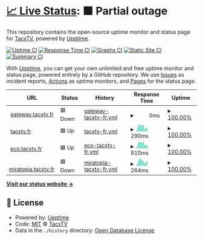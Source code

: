 # [📈 Live Status](https://status.tacxtv.fr): <!--live status--> **🟧 Partial outage**

This repository contains the open-source uptime monitor and status page for [TacxTV](tacxtv.fr), powered by [Upptime](https://github.com/upptime/upptime).

[![Uptime CI](https://github.com/tacxtv/fr.tacxtv.status/workflows/Uptime%20CI/badge.svg)](https://github.com/tacxtv/fr.tacxtv.status/actions?query=workflow%3A%22Uptime+CI%22)
[![Response Time CI](https://github.com/tacxtv/fr.tacxtv.status/workflows/Response%20Time%20CI/badge.svg)](https://github.com/tacxtv/fr.tacxtv.status/actions?query=workflow%3A%22Response+Time+CI%22)
[![Graphs CI](https://github.com/tacxtv/fr.tacxtv.status/workflows/Graphs%20CI/badge.svg)](https://github.com/tacxtv/fr.tacxtv.status/actions?query=workflow%3A%22Graphs+CI%22)
[![Static Site CI](https://github.com/tacxtv/fr.tacxtv.status/workflows/Static%20Site%20CI/badge.svg)](https://github.com/tacxtv/fr.tacxtv.status/actions?query=workflow%3A%22Static+Site+CI%22)
[![Summary CI](https://github.com/tacxtv/fr.tacxtv.status/workflows/Summary%20CI/badge.svg)](https://github.com/tacxtv/fr.tacxtv.status/actions?query=workflow%3A%22Summary+CI%22)

With [Upptime](https://upptime.js.org), you can get your own unlimited and free uptime monitor and status page, powered entirely by a GitHub repository. We use [Issues](https://github.com/tacxtv/fr.tacxtv.status/issues) as incident reports, [Actions](https://github.com/tacxtv/fr.tacxtv.status/actions) as uptime monitors, and [Pages](https://status.tacxtv.fr) for the status page.

<!--start: status pages-->
<!-- This summary is generated by Upptime (https://github.com/upptime/upptime) -->
<!-- Do not edit this manually, your changes will be overwritten -->
<!-- prettier-ignore -->
| URL | Status | History | Response Time | Uptime |
| --- | ------ | ------- | ------------- | ------ |
| <img alt="" src="https://icons.duckduckgo.com/ip3/null.ico" height="13"> [gateway.tacxtv.fr](gateway.tacxtv.fr) | 🟥 Down | [gateway-tacxtv-fr.yml](https://github.com/tacxtv/fr.tacxtv.status/commits/HEAD/history/gateway-tacxtv-fr.yml) | <details><summary><img alt="Response time graph" src="./graphs/gateway-tacxtv-fr/response-time-week.png" height="20"> 0ms</summary><br><a href="https://status.tacxtv.fr/history/gateway-tacxtv-fr"><img alt="Response time 1236" src="https://img.shields.io/endpoint?url=https%3A%2F%2Fraw.githubusercontent.com%2Ftacxtv%2Ffr.tacxtv.status%2FHEAD%2Fapi%2Fgateway-tacxtv-fr%2Fresponse-time.json"></a><br><a href="https://status.tacxtv.fr/history/gateway-tacxtv-fr"><img alt="24-hour response time 0" src="https://img.shields.io/endpoint?url=https%3A%2F%2Fraw.githubusercontent.com%2Ftacxtv%2Ffr.tacxtv.status%2FHEAD%2Fapi%2Fgateway-tacxtv-fr%2Fresponse-time-day.json"></a><br><a href="https://status.tacxtv.fr/history/gateway-tacxtv-fr"><img alt="7-day response time 0" src="https://img.shields.io/endpoint?url=https%3A%2F%2Fraw.githubusercontent.com%2Ftacxtv%2Ffr.tacxtv.status%2FHEAD%2Fapi%2Fgateway-tacxtv-fr%2Fresponse-time-week.json"></a><br><a href="https://status.tacxtv.fr/history/gateway-tacxtv-fr"><img alt="30-day response time 1236" src="https://img.shields.io/endpoint?url=https%3A%2F%2Fraw.githubusercontent.com%2Ftacxtv%2Ffr.tacxtv.status%2FHEAD%2Fapi%2Fgateway-tacxtv-fr%2Fresponse-time-month.json"></a><br><a href="https://status.tacxtv.fr/history/gateway-tacxtv-fr"><img alt="1-year response time 1236" src="https://img.shields.io/endpoint?url=https%3A%2F%2Fraw.githubusercontent.com%2Ftacxtv%2Ffr.tacxtv.status%2FHEAD%2Fapi%2Fgateway-tacxtv-fr%2Fresponse-time-year.json"></a></details> | <details><summary><a href="https://status.tacxtv.fr/history/gateway-tacxtv-fr">100.00%</a></summary><a href="https://status.tacxtv.fr/history/gateway-tacxtv-fr"><img alt="All-time uptime 99.95%" src="https://img.shields.io/endpoint?url=https%3A%2F%2Fraw.githubusercontent.com%2Ftacxtv%2Ffr.tacxtv.status%2FHEAD%2Fapi%2Fgateway-tacxtv-fr%2Fuptime.json"></a><br><a href="https://status.tacxtv.fr/history/gateway-tacxtv-fr"><img alt="24-hour uptime 100.00%" src="https://img.shields.io/endpoint?url=https%3A%2F%2Fraw.githubusercontent.com%2Ftacxtv%2Ffr.tacxtv.status%2FHEAD%2Fapi%2Fgateway-tacxtv-fr%2Fuptime-day.json"></a><br><a href="https://status.tacxtv.fr/history/gateway-tacxtv-fr"><img alt="7-day uptime 100.00%" src="https://img.shields.io/endpoint?url=https%3A%2F%2Fraw.githubusercontent.com%2Ftacxtv%2Ffr.tacxtv.status%2FHEAD%2Fapi%2Fgateway-tacxtv-fr%2Fuptime-week.json"></a><br><a href="https://status.tacxtv.fr/history/gateway-tacxtv-fr"><img alt="30-day uptime 99.95%" src="https://img.shields.io/endpoint?url=https%3A%2F%2Fraw.githubusercontent.com%2Ftacxtv%2Ffr.tacxtv.status%2FHEAD%2Fapi%2Fgateway-tacxtv-fr%2Fuptime-month.json"></a><br><a href="https://status.tacxtv.fr/history/gateway-tacxtv-fr"><img alt="1-year uptime 99.95%" src="https://img.shields.io/endpoint?url=https%3A%2F%2Fraw.githubusercontent.com%2Ftacxtv%2Ffr.tacxtv.status%2FHEAD%2Fapi%2Fgateway-tacxtv-fr%2Fuptime-year.json"></a></details>
| <img alt="" src="https://icons.duckduckgo.com/ip3/tacxtv.fr.ico" height="13"> [tacxtv.fr](https://tacxtv.fr) | 🟩 Up | [tacxtv-fr.yml](https://github.com/tacxtv/fr.tacxtv.status/commits/HEAD/history/tacxtv-fr.yml) | <details><summary><img alt="Response time graph" src="./graphs/tacxtv-fr/response-time-week.png" height="20"> 290ms</summary><br><a href="https://status.tacxtv.fr/history/tacxtv-fr"><img alt="Response time 312" src="https://img.shields.io/endpoint?url=https%3A%2F%2Fraw.githubusercontent.com%2Ftacxtv%2Ffr.tacxtv.status%2FHEAD%2Fapi%2Ftacxtv-fr%2Fresponse-time.json"></a><br><a href="https://status.tacxtv.fr/history/tacxtv-fr"><img alt="24-hour response time 207" src="https://img.shields.io/endpoint?url=https%3A%2F%2Fraw.githubusercontent.com%2Ftacxtv%2Ffr.tacxtv.status%2FHEAD%2Fapi%2Ftacxtv-fr%2Fresponse-time-day.json"></a><br><a href="https://status.tacxtv.fr/history/tacxtv-fr"><img alt="7-day response time 290" src="https://img.shields.io/endpoint?url=https%3A%2F%2Fraw.githubusercontent.com%2Ftacxtv%2Ffr.tacxtv.status%2FHEAD%2Fapi%2Ftacxtv-fr%2Fresponse-time-week.json"></a><br><a href="https://status.tacxtv.fr/history/tacxtv-fr"><img alt="30-day response time 312" src="https://img.shields.io/endpoint?url=https%3A%2F%2Fraw.githubusercontent.com%2Ftacxtv%2Ffr.tacxtv.status%2FHEAD%2Fapi%2Ftacxtv-fr%2Fresponse-time-month.json"></a><br><a href="https://status.tacxtv.fr/history/tacxtv-fr"><img alt="1-year response time 312" src="https://img.shields.io/endpoint?url=https%3A%2F%2Fraw.githubusercontent.com%2Ftacxtv%2Ffr.tacxtv.status%2FHEAD%2Fapi%2Ftacxtv-fr%2Fresponse-time-year.json"></a></details> | <details><summary><a href="https://status.tacxtv.fr/history/tacxtv-fr">100.00%</a></summary><a href="https://status.tacxtv.fr/history/tacxtv-fr"><img alt="All-time uptime 100.00%" src="https://img.shields.io/endpoint?url=https%3A%2F%2Fraw.githubusercontent.com%2Ftacxtv%2Ffr.tacxtv.status%2FHEAD%2Fapi%2Ftacxtv-fr%2Fuptime.json"></a><br><a href="https://status.tacxtv.fr/history/tacxtv-fr"><img alt="24-hour uptime 100.00%" src="https://img.shields.io/endpoint?url=https%3A%2F%2Fraw.githubusercontent.com%2Ftacxtv%2Ffr.tacxtv.status%2FHEAD%2Fapi%2Ftacxtv-fr%2Fuptime-day.json"></a><br><a href="https://status.tacxtv.fr/history/tacxtv-fr"><img alt="7-day uptime 100.00%" src="https://img.shields.io/endpoint?url=https%3A%2F%2Fraw.githubusercontent.com%2Ftacxtv%2Ffr.tacxtv.status%2FHEAD%2Fapi%2Ftacxtv-fr%2Fuptime-week.json"></a><br><a href="https://status.tacxtv.fr/history/tacxtv-fr"><img alt="30-day uptime 100.00%" src="https://img.shields.io/endpoint?url=https%3A%2F%2Fraw.githubusercontent.com%2Ftacxtv%2Ffr.tacxtv.status%2FHEAD%2Fapi%2Ftacxtv-fr%2Fuptime-month.json"></a><br><a href="https://status.tacxtv.fr/history/tacxtv-fr"><img alt="1-year uptime 100.00%" src="https://img.shields.io/endpoint?url=https%3A%2F%2Fraw.githubusercontent.com%2Ftacxtv%2Ffr.tacxtv.status%2FHEAD%2Fapi%2Ftacxtv-fr%2Fuptime-year.json"></a></details>
| <img alt="" src="https://icons.duckduckgo.com/ip3/eco.tacxtv.fr.ico" height="13"> [eco.tacxtv.fr](https://eco.tacxtv.fr/) | 🟩 Up | [eco-tacxtv-fr.yml](https://github.com/tacxtv/fr.tacxtv.status/commits/HEAD/history/eco-tacxtv-fr.yml) | <details><summary><img alt="Response time graph" src="./graphs/eco-tacxtv-fr/response-time-week.png" height="20"> 910ms</summary><br><a href="https://status.tacxtv.fr/history/eco-tacxtv-fr"><img alt="Response time 900" src="https://img.shields.io/endpoint?url=https%3A%2F%2Fraw.githubusercontent.com%2Ftacxtv%2Ffr.tacxtv.status%2FHEAD%2Fapi%2Feco-tacxtv-fr%2Fresponse-time.json"></a><br><a href="https://status.tacxtv.fr/history/eco-tacxtv-fr"><img alt="24-hour response time 654" src="https://img.shields.io/endpoint?url=https%3A%2F%2Fraw.githubusercontent.com%2Ftacxtv%2Ffr.tacxtv.status%2FHEAD%2Fapi%2Feco-tacxtv-fr%2Fresponse-time-day.json"></a><br><a href="https://status.tacxtv.fr/history/eco-tacxtv-fr"><img alt="7-day response time 910" src="https://img.shields.io/endpoint?url=https%3A%2F%2Fraw.githubusercontent.com%2Ftacxtv%2Ffr.tacxtv.status%2FHEAD%2Fapi%2Feco-tacxtv-fr%2Fresponse-time-week.json"></a><br><a href="https://status.tacxtv.fr/history/eco-tacxtv-fr"><img alt="30-day response time 900" src="https://img.shields.io/endpoint?url=https%3A%2F%2Fraw.githubusercontent.com%2Ftacxtv%2Ffr.tacxtv.status%2FHEAD%2Fapi%2Feco-tacxtv-fr%2Fresponse-time-month.json"></a><br><a href="https://status.tacxtv.fr/history/eco-tacxtv-fr"><img alt="1-year response time 900" src="https://img.shields.io/endpoint?url=https%3A%2F%2Fraw.githubusercontent.com%2Ftacxtv%2Ffr.tacxtv.status%2FHEAD%2Fapi%2Feco-tacxtv-fr%2Fresponse-time-year.json"></a></details> | <details><summary><a href="https://status.tacxtv.fr/history/eco-tacxtv-fr">100.00%</a></summary><a href="https://status.tacxtv.fr/history/eco-tacxtv-fr"><img alt="All-time uptime 100.00%" src="https://img.shields.io/endpoint?url=https%3A%2F%2Fraw.githubusercontent.com%2Ftacxtv%2Ffr.tacxtv.status%2FHEAD%2Fapi%2Feco-tacxtv-fr%2Fuptime.json"></a><br><a href="https://status.tacxtv.fr/history/eco-tacxtv-fr"><img alt="24-hour uptime 100.00%" src="https://img.shields.io/endpoint?url=https%3A%2F%2Fraw.githubusercontent.com%2Ftacxtv%2Ffr.tacxtv.status%2FHEAD%2Fapi%2Feco-tacxtv-fr%2Fuptime-day.json"></a><br><a href="https://status.tacxtv.fr/history/eco-tacxtv-fr"><img alt="7-day uptime 100.00%" src="https://img.shields.io/endpoint?url=https%3A%2F%2Fraw.githubusercontent.com%2Ftacxtv%2Ffr.tacxtv.status%2FHEAD%2Fapi%2Feco-tacxtv-fr%2Fuptime-week.json"></a><br><a href="https://status.tacxtv.fr/history/eco-tacxtv-fr"><img alt="30-day uptime 100.00%" src="https://img.shields.io/endpoint?url=https%3A%2F%2Fraw.githubusercontent.com%2Ftacxtv%2Ffr.tacxtv.status%2FHEAD%2Fapi%2Feco-tacxtv-fr%2Fuptime-month.json"></a><br><a href="https://status.tacxtv.fr/history/eco-tacxtv-fr"><img alt="1-year uptime 100.00%" src="https://img.shields.io/endpoint?url=https%3A%2F%2Fraw.githubusercontent.com%2Ftacxtv%2Ffr.tacxtv.status%2FHEAD%2Fapi%2Feco-tacxtv-fr%2Fuptime-year.json"></a></details>
| <img alt="" src="https://icons.duckduckgo.com/ip3/miratopia.tacxtv.fr.ico" height="13"> [miratopia.tacxtv.fr](https://miratopia.tacxtv.fr) | 🟥 Down | [miratopia-tacxtv-fr.yml](https://github.com/tacxtv/fr.tacxtv.status/commits/HEAD/history/miratopia-tacxtv-fr.yml) | <details><summary><img alt="Response time graph" src="./graphs/miratopia-tacxtv-fr/response-time-week.png" height="20"> 264ms</summary><br><a href="https://status.tacxtv.fr/history/miratopia-tacxtv-fr"><img alt="Response time 291" src="https://img.shields.io/endpoint?url=https%3A%2F%2Fraw.githubusercontent.com%2Ftacxtv%2Ffr.tacxtv.status%2FHEAD%2Fapi%2Fmiratopia-tacxtv-fr%2Fresponse-time.json"></a><br><a href="https://status.tacxtv.fr/history/miratopia-tacxtv-fr"><img alt="24-hour response time 307" src="https://img.shields.io/endpoint?url=https%3A%2F%2Fraw.githubusercontent.com%2Ftacxtv%2Ffr.tacxtv.status%2FHEAD%2Fapi%2Fmiratopia-tacxtv-fr%2Fresponse-time-day.json"></a><br><a href="https://status.tacxtv.fr/history/miratopia-tacxtv-fr"><img alt="7-day response time 264" src="https://img.shields.io/endpoint?url=https%3A%2F%2Fraw.githubusercontent.com%2Ftacxtv%2Ffr.tacxtv.status%2FHEAD%2Fapi%2Fmiratopia-tacxtv-fr%2Fresponse-time-week.json"></a><br><a href="https://status.tacxtv.fr/history/miratopia-tacxtv-fr"><img alt="30-day response time 291" src="https://img.shields.io/endpoint?url=https%3A%2F%2Fraw.githubusercontent.com%2Ftacxtv%2Ffr.tacxtv.status%2FHEAD%2Fapi%2Fmiratopia-tacxtv-fr%2Fresponse-time-month.json"></a><br><a href="https://status.tacxtv.fr/history/miratopia-tacxtv-fr"><img alt="1-year response time 291" src="https://img.shields.io/endpoint?url=https%3A%2F%2Fraw.githubusercontent.com%2Ftacxtv%2Ffr.tacxtv.status%2FHEAD%2Fapi%2Fmiratopia-tacxtv-fr%2Fresponse-time-year.json"></a></details> | <details><summary><a href="https://status.tacxtv.fr/history/miratopia-tacxtv-fr">100.00%</a></summary><a href="https://status.tacxtv.fr/history/miratopia-tacxtv-fr"><img alt="All-time uptime 100.00%" src="https://img.shields.io/endpoint?url=https%3A%2F%2Fraw.githubusercontent.com%2Ftacxtv%2Ffr.tacxtv.status%2FHEAD%2Fapi%2Fmiratopia-tacxtv-fr%2Fuptime.json"></a><br><a href="https://status.tacxtv.fr/history/miratopia-tacxtv-fr"><img alt="24-hour uptime 99.99%" src="https://img.shields.io/endpoint?url=https%3A%2F%2Fraw.githubusercontent.com%2Ftacxtv%2Ffr.tacxtv.status%2FHEAD%2Fapi%2Fmiratopia-tacxtv-fr%2Fuptime-day.json"></a><br><a href="https://status.tacxtv.fr/history/miratopia-tacxtv-fr"><img alt="7-day uptime 100.00%" src="https://img.shields.io/endpoint?url=https%3A%2F%2Fraw.githubusercontent.com%2Ftacxtv%2Ffr.tacxtv.status%2FHEAD%2Fapi%2Fmiratopia-tacxtv-fr%2Fuptime-week.json"></a><br><a href="https://status.tacxtv.fr/history/miratopia-tacxtv-fr"><img alt="30-day uptime 100.00%" src="https://img.shields.io/endpoint?url=https%3A%2F%2Fraw.githubusercontent.com%2Ftacxtv%2Ffr.tacxtv.status%2FHEAD%2Fapi%2Fmiratopia-tacxtv-fr%2Fuptime-month.json"></a><br><a href="https://status.tacxtv.fr/history/miratopia-tacxtv-fr"><img alt="1-year uptime 100.00%" src="https://img.shields.io/endpoint?url=https%3A%2F%2Fraw.githubusercontent.com%2Ftacxtv%2Ffr.tacxtv.status%2FHEAD%2Fapi%2Fmiratopia-tacxtv-fr%2Fuptime-year.json"></a></details>

<!--end: status pages-->

[**Visit our status website →**](https://status.tacxtv.fr)

## 📄 License

- Powered by: [Upptime](https://github.com/upptime/upptime)
- Code: [MIT](./LICENSE) © [TacxTV](tacxtv.fr)
- Data in the `./history` directory: [Open Database License](https://opendatacommons.org/licenses/odbl/1-0/)

